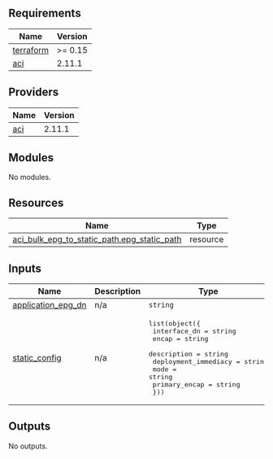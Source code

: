 ## Requirements

| Name | Version |
|------|---------|
| <a name="requirement_terraform"></a> [terraform](#requirement\_terraform) | >= 0.15 |
| <a name="requirement_aci"></a> [aci](#requirement\_aci) | 2.11.1 |

## Providers

| Name | Version |
|------|---------|
| <a name="provider_aci"></a> [aci](#provider\_aci) | 2.11.1 |

## Modules

No modules.

## Resources

| Name | Type |
|------|------|
| [aci_bulk_epg_to_static_path.epg_static_path](https://registry.terraform.io/providers/ciscodevnet/aci/2.11.1/docs/resources/bulk_epg_to_static_path) | resource |

## Inputs

| Name | Description | Type | Default | Required |
|------|-------------|------|---------|:--------:|
| <a name="input_application_epg_dn"></a> [application\_epg\_dn](#input\_application\_epg\_dn) | n/a | `string` | n/a | yes |
| <a name="input_static_config"></a> [static\_config](#input\_static\_config) | n/a | <pre>list(object({<br>    interface_dn         = string<br>    encap                = string<br>    description          = string<br>    deployment_immediacy = string<br>    mode                 = string<br>    primary_encap        = string<br>  }))</pre> | n/a | yes |

## Outputs

No outputs.
